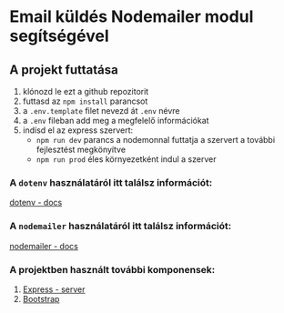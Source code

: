 # Email küldés Nodemailer modul segítségével

## A projekt futtatása
1. klónozd le ezt a github repozitorit
2. futtasd az `npm install` parancsot
3. a `.env.template` filet nevezd át `.env` névre
4. a `.env` fileban add meg a megfelelő információkat 
5. indísd el az express szervert:
    - `npm run dev` parancs a nodemonnal futtatja a szervert a  további fejlesztést megkönyítve
    - `npm run prod` éles környezetként indul a szerver



### A `dotenv` használatáról itt találsz információt:
[dotenv - docs](https://www.npmjs.com/package/dotenv)


### A `nodemailer` használatáról itt találsz információt:
[nodemailer - docs](https://nodemailer.com/)


### A projektben használt további komponensek:
1. [Express - server](https://expressjs.com/)
2. [Bootstrap](https://getbootstrap.com/)